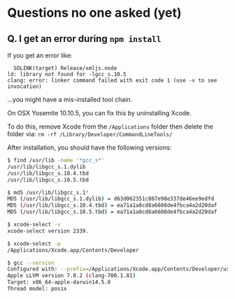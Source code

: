 # Questions no one asked (yet)

## Q. I get an error during `npm install`

If you get an error like:

```
  SOLINK(target) Release/xmljs.node
ld: library not found for -lgcc_s.10.5
clang: error: linker command failed with exit code 1 (use -v to see invocation)
```

...you might have a mis-installed tool chain.

On OSX Yosemite 10.10.5, you can fix this by uninstalling Xcode.

To do this, remove Xcode from the `/Applications` folder then delete the folder via:
`rm -rf /Library/Developer/CommandLineTools/`

After installation, you should have the following versions:

```bash
$ find /usr/lib -name '*gcc_s*'
/usr/lib/libgcc_s.1.dylib
/usr/lib/libgcc_s.10.4.tbd
/usr/lib/libgcc_s.10.5.tbd

$ md5 /usr/lib/libgcc_s.1*
MD5 (/usr/lib/libgcc_s.1.dylib) = d63d062351c807e98e337de46ee9edfd
MD5 (/usr/lib/libgcc_s.10.4.tbd) = ea71a1a8cd8a6608de4fbca4a2d20daf
MD5 (/usr/lib/libgcc_s.10.5.tbd) = ea71a1a8cd8a6608de4fbca4a2d20daf

$ xcode-select -v
xcode-select version 2339.

$ xcode-select -p
/Applications/Xcode.app/Contents/Developer

$ gcc --version
Configured with: --prefix=/Applications/Xcode.app/Contents/Developer/usr --with-gxx-include-dir=/usr/include/c++/4.2.1
Apple LLVM version 7.0.2 (clang-700.1.81)
Target: x86_64-apple-darwin14.5.0
Thread model: posix
```
